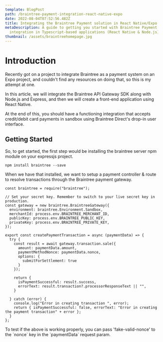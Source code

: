 ```yaml
---
template: BlogPost
path: /braintree-payment-integration-react-native-expo
date: 2022-08-04T07:52:56.482Z
title: Integrating the Braintree Payment solution in React Native/Expo and Node.js
metaDescription: A guide to getting you started with Braintree Payment Gateway
  integration in Typescript-based applications (React Native & Node.js)
thumbnail: /assets/braintreehomepage.jpg
---
```

# **Introduction**

Recently got on a project to integrate Braintree as a payment system on an Expo project, and couldn't find any resources on doing that, so this is my attempt at one. 

In this article, we will integrate the Braintree API Gateway SDK along with Node.js and Express, and then we will create a front-end application using React Native. 

At the end of this, you should have a functioning integration that accepts credit/debit card payments in sandbox using Braintree Direct's drop-in user interface. 

## Getting Started

So, to get started, the first step would be installing the braintree server npm module on your expressjs project. 

```
npm install braintree --save
```

When we have that installed, we want to setup a payment controller & route to resolve transactions through the Braintree payment gateway. 

```
const braintree = require("braintree");

// Set your secret key. Remember to switch to your live secret key in production.
const gateway = new braintree.BraintreeGateway({
  environment: braintree.Environment.Sandbox,
  merchantId: process.env.BRAINTREE_MERCHANT_ID,
  publicKey: process.env.BRAINTREE_PUBLIC_KEY,
  privateKey: process.env.BRAINTREE_PRIVATE_KEY,
});

export const createPaymentTransaction = async (paymentData) => {
  try {
    const result = await gateway.transaction.sale({
      amount: paymentData.amount,
      paymentMethodNonce: paymentData.nonce,
      options: {
        submitForSettlement: true
      }
    });

    return {
      isPaymentSuccessful: result.success,
      errorText: result.transaction?.processorResponseText || "",
    }

  } catch (error) {
    console.log("Error in creating transaction ", error);
    return { isPaymentSuccessful: false, errorText: "Error in creating the payment transaction" + error };
  }
};
```

To test if the above is working properly, you can pass 'fake-valid-nonce' to the \`nonce\` key in the \`paymentData\` request param. 





<!--EndFragment-->